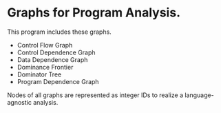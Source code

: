 # Graphs for Program Analysis.
This program includes these graphs.
 * Control Flow Graph
 * Control Dependence Graph
 * Data Dependence Graph
 * Dominance Frontier
 * Dominator Tree
 * Program Dependence Graph

Nodes of all graphs are represented as integer IDs to realize a language-agnostic analysis.
